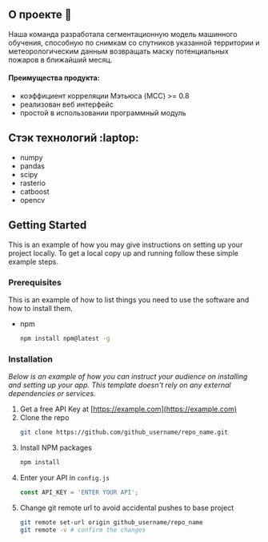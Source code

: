 ## О проекте :rocket:
Наша команда разработала сегментационную модель машинного обучения, способную по снимкам со спутников указанной территории и метеорологическим данным возвращать маску потенциальных пожаров в ближайший месяц.

#### Преимущества продукта:
* коэффициент корреляции Мэтьюса (MCC) >= 0.8
* реализован веб интерфейс
* простой в использовании программный модуль

## Стэк технологий :laptop:

* numpy
* pandas
* scipy
* rasterio
* catboost
* opencv
 
## Getting Started

This is an example of how you may give instructions on setting up your project locally.
To get a local copy up and running follow these simple example steps.

### Prerequisites

This is an example of how to list things you need to use the software and how to install them.
* npm
  ```sh
  npm install npm@latest -g
  ```

### Installation

_Below is an example of how you can instruct your audience on installing and setting up your app. This template doesn't rely on any external dependencies or services._

1. Get a free API Key at [https://example.com](https://example.com)
2. Clone the repo
   ```sh
   git clone https://github.com/github_username/repo_name.git
   ```
3. Install NPM packages
   ```sh
   npm install
   ```
4. Enter your API in `config.js`
   ```js
   const API_KEY = 'ENTER YOUR API';
   ```
5. Change git remote url to avoid accidental pushes to base project
   ```sh
   git remote set-url origin github_username/repo_name
   git remote -v # confirm the changes
